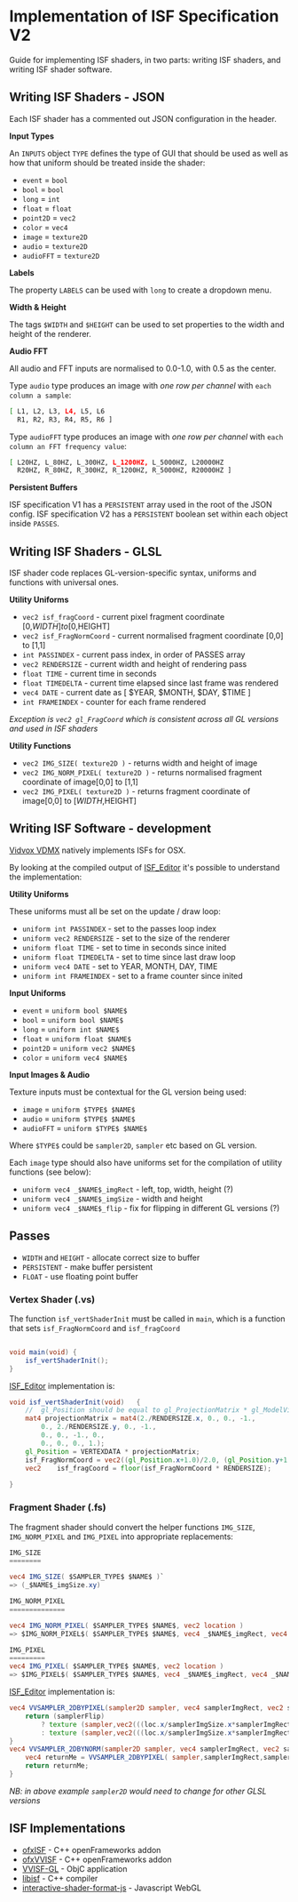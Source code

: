 # Implementation of ISF Specification V2

Guide for implementing ISF shaders, in two parts: writing ISF shaders, and writing ISF shader software.

## Writing ISF Shaders - JSON

Each ISF shader has a commented out JSON configuration in the header.

**Input Types**

An `INPUTS` object `TYPE` defines the type of GUI that should be used as well as how that uniform should be treated inside the shader:

* `event` = `bool`
* `bool` = `bool`
* `long` = `int`
* `float` = `float`
* `point2D` = `vec2`
* `color` = `vec4`
* `image` = `texture2D`
* `audio` = `texture2D`
* `audioFFT` = `texture2D`

**Labels**

The property `LABELS` can be used with `long` to create a dropdown menu.

**Width & Height**

The tags `$WIDTH` and `$HEIGHT` can be used to set properties to the width and height of the renderer.

**Audio FFT**

All audio and FFT inputs are normalised to 0.0-1.0, with 0.5 as the center.

Type `audio` type produces an image with *one row per channel* with `each column a sample`:

```zsh
[ L1, L2, L3, L4, L5, L6
  R1, R2, R3, R4, R5, R6 ]
```

Type `audioFFT` type produces an image with *one row per channel* with `each column an FFT frequency value`:

```zsh
[ L20HZ, L_80HZ, L_300HZ, L_1200HZ, L_5000HZ, L20000HZ
  R20HZ, R_80HZ, R_300HZ, R_1200HZ, R_5000HZ, R20000HZ ]
```

**Persistent Buffers**

ISF specification V1 has a `PERSISTENT` array used in the root of the JSON config. ISF specification V2 has a `PERSISTENT` boolean set within each object inside `PASSES`.

## Writing ISF Shaders - GLSL

ISF shader code replaces GL-version-specific syntax, uniforms and functions with universal ones.

**Utility Uniforms**

* `vec2 isf_fragCoord` - current pixel fragment coordinate [0,$WIDTH] to [0,$HEIGHT]
* `vec2 isf_FragNormCoord` - current normalised fragment coordinate [0,0] to [1,1]
* `int PASSINDEX` - current pass index, in order of PASSES array
* `vec2 RENDERSIZE` - current width and height of rendering pass
* `float TIME` - current time in seconds
* `float TIMEDELTA` - current time elapsed since last frame was rendered
* `vec4 DATE` - current date as [ $YEAR, $MONTH, $DAY, $TIME ]
* `int FRAMEINDEX` - counter for each frame rendered

*Exception is `vec2 gl_FragCoord` which is consistent across all GL versions and used in ISF shaders*

**Utility Functions**

* `vec2 IMG_SIZE( texture2D )` - returns width and height of image
* `vec2 IMG_NORM_PIXEL( texture2D )` - returns normalised fragment coordinate of image[0,0] to [1,1]
* `vec2 IMG_PIXEL( texture2D )` - returns fragment coordinate of image[0,0] to [$WIDTH,$HEIGHT]

## Writing ISF Software - development

[Vidvox VDMX](https://vdmx.vidvox.net) natively implements ISFs for OSX. 

By looking at the compiled output of [ISF_Editor](https://isf.vidvox.net/desktop-editor) it's possible to understand the implementation:


**Utility Uniforms**

These uniforms must all be set on the update / draw loop:

* `uniform int PASSINDEX` - set to the passes loop index
* `uniform vec2 RENDERSIZE` - set to the size of the renderer
* `uniform float TIME` - set to time in seconds since inited
* `uniform float TIMEDELTA` - set to time since last draw loop
* `uniform vec4 DATE` - set to YEAR, MONTH, DAY, TIME
* `uniform int FRAMEINDEX` - set to a frame counter since inited

**Input Uniforms**

* `event` = `uniform bool $NAME$`
* `bool` = `uniform bool $NAME$`
* `long` = `uniform int $NAME$`
* `float` = `uniform float $NAME$`
* `point2D` = `uniform vec2 $NAME$`
* `color` = `uniform vec4 $NAME$`

**Input Images & Audio**

Texture inputs must be contextual for the GL version being used:

* `image` = `uniform $TYPE$ $NAME$`
* `audio` = `uniform $TYPE$ $NAME$`
* `audioFFT` = `uniform $TYPE$ $NAME$`

Where `$TYPE$` could be `sampler2D`, `sampler` etc based on GL version.

Each `image` type should also have uniforms set for the compilation of utility functions (see below):

* `uniform vec4 _$NAME$_imgRect` - left, top, width, height (?)
* `uniform vec4 _$NAME$_imgSize` - width and height
* `uniform vec4 _$NAME$_flip` - fix for flipping in different GL versions (?)

## Passes

* `WIDTH` and `HEIGHT` - allocate correct size to buffer
* `PERSISTENT` - make buffer persistent
* `FLOAT` - use floating point buffer

### Vertex Shader (.vs)

The function `isf_vertShaderInit` must be called in `main`, which is a function that sets `isf_FragNormCoord` and `isf_fragCoord`

```glsl

void main(void)	{	
	isf_vertShaderInit();	
}	
```

[ISF_Editor](https://isf.vidvox.net/desktop-editor) implementation is:

```glsl
void isf_vertShaderInit(void)	{	
	//	gl_Position should be equal to gl_ProjectionMatrix * gl_ModelViewMatrix * gl_Vertex	
	mat4 projectionMatrix = mat4(2./RENDERSIZE.x, 0., 0., -1.,	
		0., 2./RENDERSIZE.y, 0., -1.,	
		0., 0., -1., 0.,	
		0., 0., 0., 1.);	
	gl_Position = VERTEXDATA * projectionMatrix;	
	isf_FragNormCoord = vec2((gl_Position.x+1.0)/2.0, (gl_Position.y+1.0)/2.0);	
	vec2	isf_fragCoord = floor(isf_FragNormCoord * RENDERSIZE);	
	
}
```

### Fragment Shader (.fs)

The fragment shader should convert the helper functions `IMG_SIZE`, `IMG_NORM_PIXEL` and `IMG_PIXEL` into appropriate replacements:

```glsl
IMG_SIZE
========

vec4 IMG_SIZE( $SAMPLER_TYPE$ $NAME$ )`
=> (_$NAME$_imgSize.xy)

IMG_NORM_PIXEL
==============

vec4 IMG_NORM_PIXEL( $SAMPLER_TYPE$ $NAME$, vec2 location )
=> $IMG_NORM_PIXEL$( $SAMPLER_TYPE$ $NAME$, vec4 _$NAME$_imgRect, vec4 _$NAME$_imgSize, vec2 location  )

IMG_PIXEL
=========
vec4 IMG_PIXEL( $SAMPLER_TYPE$ $NAME$, vec2 location )
=> $IMG_PIXEL$( $SAMPLER_TYPE$ $NAME$, vec4 _$NAME$_imgRect, vec4 _$NAME$_imgSize, vec2 location  )`
```

[ISF_Editor](https://isf.vidvox.net/desktop-editor) implementation is:

```glsl
vec4 VVSAMPLER_2DBYPIXEL(sampler2D sampler, vec4 samplerImgRect, vec2 samplerImgSize, bool samplerFlip, vec2 loc)	{	
	return (samplerFlip)	
		? texture (sampler,vec2(((loc.x/samplerImgSize.x*samplerImgRect.z)+samplerImgRect.x), (samplerImgRect.w-(loc.y/samplerImgSize.y*samplerImgRect.w)+samplerImgRect.y)))	
		: texture (sampler,vec2(((loc.x/samplerImgSize.x*samplerImgRect.z)+samplerImgRect.x), ((loc.y/samplerImgSize.y*samplerImgRect.w)+samplerImgRect.y)));	
}	
vec4 VVSAMPLER_2DBYNORM(sampler2D sampler, vec4 samplerImgRect, vec2 samplerImgSize, bool samplerFlip, vec2 normLoc)	{	
	vec4 returnMe = VVSAMPLER_2DBYPIXEL( sampler,samplerImgRect,samplerImgSize,samplerFlip,vec2(normLoc.x*samplerImgSize.x, normLoc.y*samplerImgSize.y));	
	return returnMe;	
}	
```

*NB: in above example `sampler2D` would need to change for other GLSL versions*

## ISF Implementations

* [ofxISF](https://github.com/satoruhiga/ofxISF) - C++ openFrameworks addon
* [ofxVVISF](https://github.com/danzeeeman/ofxVVISF) - C++ openFrameworks addon
* [VVISF-GL](https://github.com/mrRay/VVISF-GL) - ObjC application
* [libisf](https://github.com/jcelerier/libisf) - C++ compiler
* [interactive-shader-format-js](https://github.com/msfeldstein/interactive-shader-format-js) - Javascript WebGL